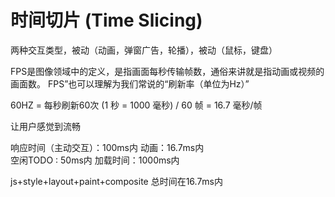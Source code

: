 # 时间切片 (Time Slicing)



两种交互类型，被动（动画，弹窗广告，轮播），被动（鼠标，键盘）



FPS是图像领域中的定义，是指画面每秒传输帧数，通俗来讲就是指动画或视频的画面数。
FPS”也可以理解为我们常说的“刷新率（单位为Hz）”



60HZ = 每秒刷新60次
(1 秒 = 1000 毫秒) / 60 帧 = 16.7 毫秒/帧



让用户感觉到流畅

响应时间（主动交互）：100ms内
动画：16.7ms内   
空闲TODO : 50ms内
加载时间：1000ms内


js+style+layout+paint+composite  总时间在16.7ms内

